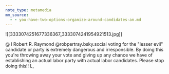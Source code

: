 ```yaml
---
note_type: metamedia
mm_source:
  - - you-have-two-options-organize-around-candidates-an.md
---
```


![[3333074251677336367_3333074241954921513.jpg]]

@ l Robert R. Raymond
@robpertray.bsky.social
voting for the "lesser evil"
candidate or party is extremely
dangerous and irresponsible. By
doing this you're throwing away
your vote and giving up any
chance we have of establishing
an actual labor party with actual
labor candidates. Please stop
doing this!! L,

